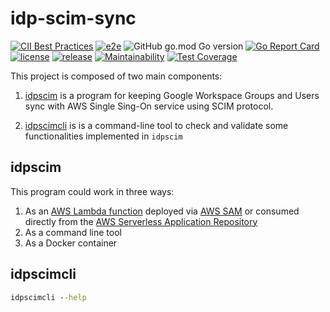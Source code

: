 # idp-scim-sync

[![CII Best Practices](https://bestpractices.coreinfrastructure.org/projects/5348/badge)](https://bestpractices.coreinfrastructure.org/projects/5348)
[![e2e](https://github.com/slashdevops/idp-scim-sync/workflows/e2e/badge.svg)](https://github.com/slashdevops/idp-scim-sync/actions)
![GitHub go.mod Go version](https://img.shields.io/github/go-mod/go-version/slashdevops/idp-scim-sync?style=plastic)
[![Go Report Card](https://goreportcard.com/badge/github.com/slashdevops/idp-scim-sync)](https://goreportcard.com/report/github.com/slashdevops/idp-scim-sync)
[![license](https://img.shields.io/github/license/slashdevops/idp-scim-sync.svg)](https://github.com/slashdevops/idp-scim-sync/blob/main/LICENSE)
[![release](https://img.shields.io/github/release/slashdevops/idp-scim-sync/all.svg)](https://github.com/slashdevops/idp-scim-sync/releases)
[![Maintainability](https://api.codeclimate.com/v1/badges/8f88180aebaca6fc4923/maintainability)](https://codeclimate.com/github/slashdevops/idp-scim-sync/maintainability)
[![Test Coverage](https://api.codeclimate.com/v1/badges/8f88180aebaca6fc4923/test_coverage)](https://codeclimate.com/github/slashdevops/idp-scim-sync/test_coverage)

This project is composed of two main components:

1. [idpscim](cmd/idpscim/cmd/root.go) is a program for keeping Google Workspace Groups and Users sync with AWS Single Sing-On service using SCIM protocol.

2. [idpscimcli](cmd/idpscimcli/cmd/root.go) is is a command-line tool to check and validate some functionalities implemented in `idpscim`

## idpscim

This program could work in three ways:

1. As an [AWS Lambda function](https://aws.amazon.com/lambda/?nc1=h_ls) deployed via [AWS SAM](https://aws.amazon.com/serverless/sam/) or consumed directly from the [AWS Serverless Application Repository](https://aws.amazon.com/serverless/serverlessrepo/?nc1=h_ls)
2. As a command line tool
3. As a Docker container

## idpscimcli

```cmd
idpscimcli --help
```
